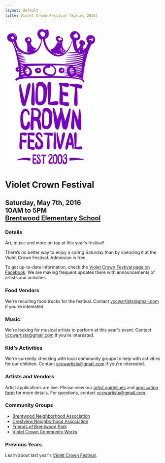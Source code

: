 ```yaml
---
layout: default
title: Violet Crown Festival (Spring 2016)
---
```

<div class="container">
	<div class="row">
		<div class="col-md-2"><img src="img/VCF_Logo_2014_sm.png" class="img-responsive"></div>
		<div class="col-md-6">
			<h1>Violet Crown Festival</h1>
			<h2>
				Saturday, May 7th, 2016 <br>
				10AM to 5PM <br>
				<a href="https://goo.gl/maps/xov1S">Brentwood Elementary School</a>
			</h2>
		</div>
	</div>
</div>

### Details

Art, music and more on tap at this year’s festival!

There’s no better way to enjoy a spring Saturday than by spending it at the
Violet Crown Festival. Admission is free.

To get up-to-date information, check the [Violet Crown Festival page on Facebook](https://www.facebook.com/VioletCrownFestival).
We are making frequent updates there with announcements of artists and activities.

### Food Vendors

We're recuiting food trucks for the festival.  Contact vccwartists@gmail.com if you're interested.

### Music

We're looking for musical artists to perform at this year's event.  Contact vccwartists@gmail.com if you're interested.

### Kid's Activities

We're currently checking with local community groups to help with activities for our children.  Contact vccwartists@gmail.com if you're interested.

### Artists and Vendors

Artist applications are live.  Please view our
<a href="/docs/2016_VCF_Vendor_Guidelines.pdf">artist guidelines</a> and
<a href="/docs/2016_VCF_Vendor_App.pdf">application form</a> for more details.
For questions, contact vccwartists@gmail.com.

### Community Groups

* [Brentwood Neighborhood Association](brentwoodaustin.blogspot.com)
* [Crestview Neighborhood Association](http://www.crestviewna.org/)
* [Friends of Brentwood Park](http://friendsofbrentwoodpark.org/)
* [Violet Crown Community Works](http://violetcrowncommunity.com/about/)

### Previous Years

Learn about last year's [Violet Crown Festival](vcf_2015.html).
